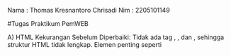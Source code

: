 Nama : Thomas Kresnantoro Chrisadi
Nim : 2205101149

#Tugas Praktikum PemWEB

A) HTML
Kekurangan Sebelum Diperbaiki:
Tidak ada tag <html>, <head>, dan <body>, sehingga struktur HTML tidak lengkap.
Elemen penting seperti <title>, <meta>, dan <link> tidak didefinisikan.

Setelah Diperbaiki:
Penambahan tag <html>, <head>, dan <body> membuat struktur HTML lebih lengkap.
Tag <meta>, <title>, dan <link> membantu tampilan lebih optimal di berbagai perangkat.

B) CSS
Kekurangan Sebelum Diperbaiki:
Padding langsung untuk header, nav, section, footer { padding: 5px; } berpotensi konflik pada CSS kompleks.
Penulisan padding: 5; salah, harusnya padding: 5px;.

Setelah Diperbaiki:
Layout grid tetap, margin pada <body> dihapus untuk tata letak lebih rapi.
Padding diperbaiki menjadi padding: 5px;, agar jarak antar elemen konsisten
